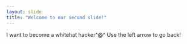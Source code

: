 ```yaml
---
layout: slide
title: "Welcome to our second slide!"
---
```

I want to become a whitehat hacker^@^
Use the left arrow to go back!

